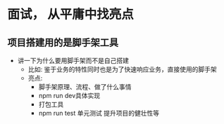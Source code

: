 # 面试， 从平庸中找亮点
## 项目搭建用的是脚手架工具
- 讲一下为什么要用脚手架而不是自己搭建
    - 比如: 鉴于业务的特性同时也是为了快速响应业务，直接使用的脚手架
    - 亮点: 
        - 脚手架原理、流程、做了什么事情
        - npm run dev具体实现
        - 打包工具
        - npm run test 单元测试 提升项目的健壮性等